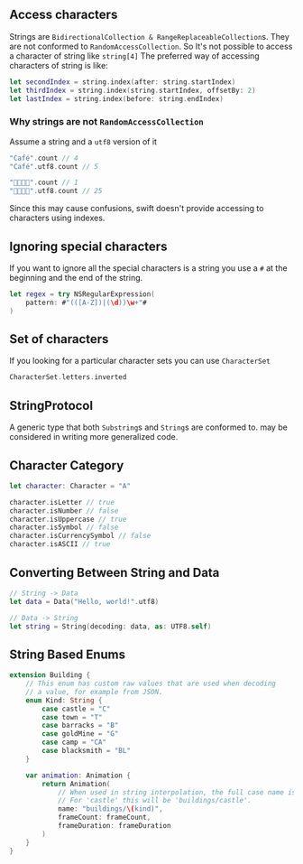 ## Access characters
Strings are `BidirectionalCollection & RangeReplaceableCollection`s. They are not conformed to `RandomAccessCollection`. So It's not possible to access a character of string like `string[4]`
The preferred way of accessing characters of string is like:
```Swift
let secondIndex = string.index(after: string.startIndex)
let thirdIndex = string.index(string.startIndex, offsetBy: 2)
let lastIndex = string.index(before: string.endIndex)
```
### Why strings are not `RandomAccessCollection`
Assume a string and a `utf8` version of it
```Swift
"Café".count // 4
"Café".utf8.count // 5

"👨‍👩‍👧‍👦".count // 1
"👨‍👩‍👧‍👦".utf8.count // 25
```
Since this may cause confusions, swift doesn't provide accessing to characters using indexes.
## Ignoring special characters
If you want to ignore all the special characters is a string you use a `#` at the beginning and the end of the string.
```Swift
let regex = try NSRegularExpression(
    pattern: #"(([A-Z])|(\d))\w+"#
)
```
## Set of characters
If you looking for a particular character sets you can use `CharacterSet`
```Swift
CharacterSet.letters.inverted
```
## StringProtocol
A generic type that both `Substring`s and `String`s are conformed to. may be considered in writing more generalized code.
## Character Category
``` Swift
let character: Character = "A"

character.isLetter // true
character.isNumber // false
character.isUppercase // true
character.isSymbol // false
character.isCurrencySymbol // false
character.isASCII // true
```
## Converting Between String and Data
```Swift
// String -> Data
let data = Data("Hello, world!".utf8)

// Data -> String
let string = String(decoding: data, as: UTF8.self)
```
## String Based Enums
```Swift
extension Building {
    // This enum has custom raw values that are used when decoding
    // a value, for example from JSON.
    enum Kind: String {
        case castle = "C"
        case town = "T"
        case barracks = "B"
        case goldMine = "G"
        case camp = "CA"
        case blacksmith = "BL"
    }

    var animation: Animation {
        return Animation(
            // When used in string interpolation, the full case name is still used.
            // For 'castle' this will be 'buildings/castle'.
            name: "buildings/\(kind)",
            frameCount: frameCount,
            frameDuration: frameDuration
        )
    }
}
```
